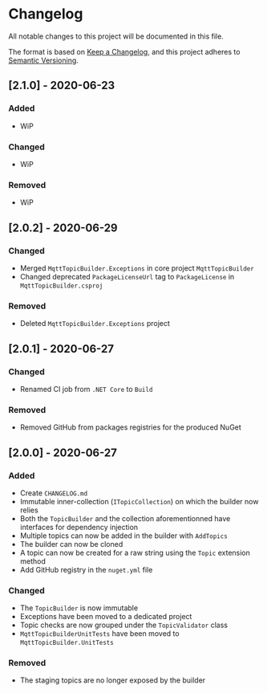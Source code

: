 # Changelog

All notable changes to this project will be documented in this file.

The format is based on [Keep a Changelog](https://keepachangelog.com/en/1.0.0/),
and this project adheres to [Semantic Versioning](https://semver.org/spec/v2.0.0.html).

## [2.1.0] - 2020-06-23

### Added

- WiP

### Changed

- WiP

### Removed

- WiP

## [2.0.2] - 2020-06-29

### Changed

- Merged `MqttTopicBuilder.Exceptions` in core project `MqttTopicBuilder`
- Changed deprecated `PackageLicenseUrl` tag to `PackageLicense` in `MqttTopicBuilder.csproj`

### Removed

- Deleted `MqttTopicBuilder.Exceptions` project

## [2.0.1] - 2020-06-27

### Changed

- Renamed CI job from `.NET Core` to `Build`

### Removed

- Removed GitHub from packages registries for the produced NuGet

## [2.0.0] - 2020-06-27

### Added

- Create `CHANGELOG.md`
- Immutable inner-collection (`ITopicCollection`) on which the builder now
  relies
- Both the `TopicBuilder` and the collection aforementionned have
  interfaces for dependency injection
- Multiple topics can now be added in the builder with `AddTopics`
- The builder can now be cloned
- A topic can now be created for a raw string using the `Topic`
  extension method
- Add GitHub registry in the `nuget.yml` file

### Changed

- The `TopicBuilder` is now immutable
- Exceptions have been moved to a dedicated project
- Topic checks are now grouped under the `TopicValidator` class
- `MqttTopicBuilderUnitTests` have been moved to `MqttTopicBuilder.UnitTests`

### Removed

- The staging topics are no longer exposed by the builder
